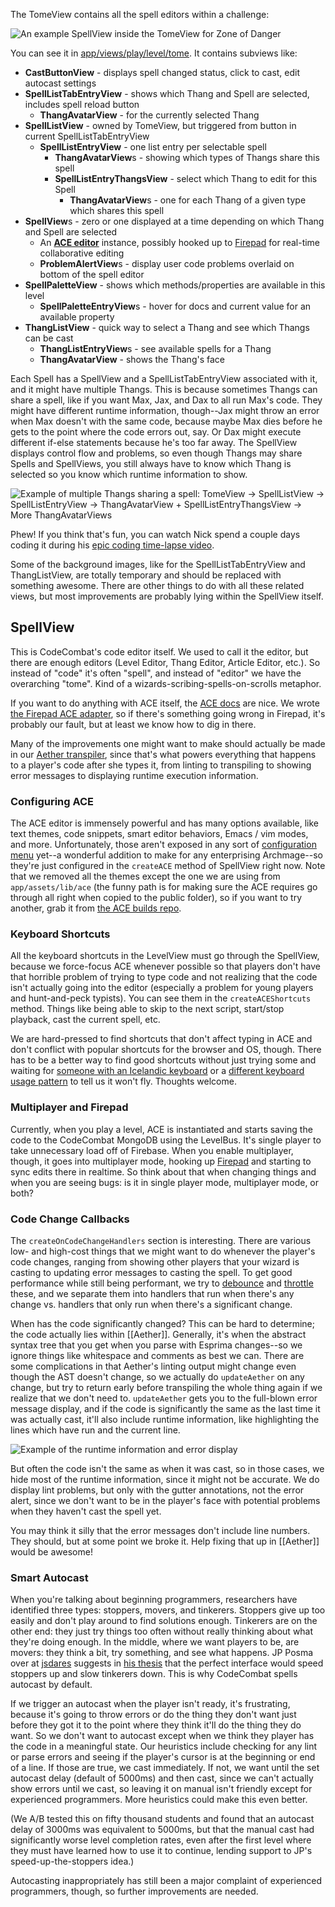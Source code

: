 The TomeView contains all the spell editors within a challenge:

![An example SpellView inside the TomeView for Zone of Danger](https://dl.dropboxusercontent.com/u/138899/GitHub%20Wikis/tome_00.png)

You can see it in [app/views/play/level/tome](https://github.com/codecombat/codecombat/tree/master/app/views/play/level/tome). It contains subviews like:

* **CastButtonView** - displays spell changed status, click to cast, edit autocast settings
* **SpellListTabEntryView** - shows which Thang and Spell are selected, includes spell reload button
    * **ThangAvatarView** - for the currently selected Thang 
* **SpellListView** - owned by TomeView, but triggered from button in current SpellListTabEntryView
    * **SpellListEntryView** - one list entry per selectable spell
        * **ThangAvatarView**s - showing which types of Thangs share this spell
        * **SpellListEntryThangsView** - select which Thang to edit for this Spell
            * **ThangAvatarView**s - one for each Thang of a given type which shares this spell
* **SpellView**s - zero or one displayed at a time depending on which Thang and Spell are selected
    * An **[ACE editor](http://ace.c9.io/)** instance, possibly hooked up to [Firepad](http://www.firepad.io/#1) for real-time collaborative editing
    * **ProblemAlertView**s - display user code problems overlaid on bottom of the spell editor
* **SpellPaletteView** - shows which methods/properties are available in this level
    * **SpellPaletteEntryView**s - hover for docs and current value for an available property
* **ThangListView** - quick way to select a Thang and see which Thangs can be cast
    * **ThangListEntryView**s - see available spells for a Thang
    * **ThangAvatarView** - shows the Thang's face

Each Spell has a SpellView and a SpellListTabEntryView associated with it, and it might have multiple Thangs. This is because sometimes Thangs can share a spell, like if you want Max, Jax, and Dax to all run Max's code. They might have different runtime information, though--Jax might throw an error when Max doesn't with the same code, because maybe Max dies before he gets to the point where the code errors out, say. Or Dax might execute different if-else statements because he's too far away. The SpellView displays control flow and problems, so even though Thangs may share Spells and SpellViews, you still always have to know which Thang is selected so you know which runtime information to show.

![Example of multiple Thangs sharing a spell: TomeView -> SpellListView -> SpellListEntryView -> ThangAvatarView + SpellListEntryThangsView -> More ThangAvatarViews](https://dl.dropboxusercontent.com/u/138899/GitHub%20Wikis/tome_01.png)

Phew! If you think that's fun, you can watch Nick spend a couple days coding it during his [epic coding time-lapse video](http://www.youtube.com/watch?v=E0qlr22cF14).

Some of the background images, like for the SpellListTabEntryView and ThangListView, are totally temporary and should be replaced with something awesome. There are other things to do with all these related views, but most improvements are probably lying within the SpellView itself.

## SpellView

This is CodeCombat's code editor itself. We used to call it the editor, but there are enough editors (Level Editor, Thang Editor, Article Editor, etc.). So instead of "code" it's often "spell", and instead of "editor" we have the overarching "tome". Kind of a wizards-scribing-spells-on-scrolls metaphor.

If you want to do anything with ACE itself, the [ACE docs](http://ace.c9.io/#nav=api) are nice. We wrote [the Firepad ACE adapter](https://github.com/firebase/firepad/blob/master/lib/ace-adapter.coffee), so if there's something going wrong in Firepad, it's probably our fault, but at least we know how to dig in there.

Many of the improvements one might want to make should actually be made in our [Aether transpiler](Aether), since that's what powers everything that happens to a player's code after she types it, from linting to transpiling to showing error messages to displaying runtime execution information.

### Configuring ACE

The ACE editor is immensely powerful and has many options available, like text themes, code snippets, smart editor behaviors, Emacs / vim modes, and more. Unfortunately, those aren't exposed in any sort of [configuration menu](http://ace.c9.io/build/kitchen-sink.html) yet--a wonderful addition to make for any enterprising Archmage--so they're just configured in the `createACE` method of SpellView right now. Note that we removed all the themes except the one we are using from `app/assets/lib/ace` (the funny path is for making sure the ACE requires go through all right when copied to the public folder), so if you want to try another, grab it from [the ACE builds repo](https://github.com/ajaxorg/ace-builds/tree/master/src-min-noconflict).

### Keyboard Shortcuts

All the keyboard shortcuts in the LevelView must go through the SpellView, because we force-focus ACE whenever possible so that players don't have that horrible problem of trying to type code and not realizing that the code isn't actually going into the editor (especially a problem for young players and hunt-and-peck typists). You can see them in the `createACEShortcuts` method. Things like being able to skip to the next script, start/stop playback, cast the current spell, etc.

We are hard-pressed to find shortcuts that don't affect typing in ACE and don't conflict with popular shortcuts for the browser and OS, though. There has to be a better way to find good shortcuts without just trying some and waiting for [someone with an Icelandic keyboard](http://discourse.codecombat.com/t/cant-enter-square-brackets-in-code-window/112/5) or a [different keyboard usage pattern](http://discourse.codecombat.com/t/capture-ctrl-s-might-make-the-experience-better-for-new-players/126/2) to tell us it won't fly. Thoughts welcome.

### Multiplayer and Firepad

Currently, when you play a level, ACE is instantiated and starts saving the code to the CodeCombat MongoDB using the LevelBus. It's single player to take unnecessary load off of Firebase. When you enable multiplayer, though, it goes into multiplayer mode, hooking up [Firepad](http://www.firepad.io/) and starting to sync edits there in realtime. So think about that when changing things and when you are seeing bugs: is it in single player mode, multiplayer mode, or both?

### Code Change Callbacks

The `createOnCodeChangeHandlers` section is interesting. There are various low- and high-cost things that we might want to do whenever the player's code changes, ranging from showing other players that your wizard is casting to updating error messages to casting the spell. To get good performance while still being performant, we try to [debounce](http://lodash.com/docs#debounce) and [throttle](http://lodash.com/docs#throttle) these, and we separate them into handlers that run when there's any change vs. handlers that only run when there's a significant change.

When has the code significantly changed? This can be hard to determine; the code actually lies within [[Aether]]. Generally, it's when the abstract syntax tree that you get when you parse with Esprima changes--so we ignore things like whitespace and comments as best we can. There are some complications in that Aether's linting output might change even though the AST doesn't change, so we actually do `updateAether` on any change, but try to return early before transpiling the whole thing again if we realize that we don't need to. `updateAether` gets you to the full-blown error message display, and if the code is significantly the same as the last time it was actually cast, it'll also include runtime information, like highlighting the lines which have run and the current line.

![Example of the runtime information and error display](https://dl.dropboxusercontent.com/u/138899/GitHub%20Wikis/tome_02.png)

But often the code isn't the same as when it was cast, so in those cases, we hide most of the runtime information, since it might not be accurate. We do display lint problems, but only with the gutter annotations, not the error alert, since we don't want to be in the player's face with potential problems when they haven't cast the spell yet.

You may think it silly that the error messages don't include line numbers. They should, but at some point we broke it. Help fixing that up in [[Aether]] would be awesome!

### Smart Autocast

When you're talking about beginning programmers, researchers have identified three types: stoppers, movers, and tinkerers. Stoppers give up too easily and don't play around to find solutions enough. Tinkerers are on the other end: they just try things too often without really thinking about what they're doing enough. In the middle, where we want players to be, are movers: they think a bit, try something, and see what happens. JP Posma over at [jsdares](http://jsdares.com) suggests in [his thesis](https://github.com/janpaul123/jsdares/blob/master/misc/thesis/thesis-jan-paul-posma.pdf) that the perfect interface would speed stoppers up and slow tinkerers down. This is why CodeCombat spells autocast by default.

If we trigger an autocast when the player isn't ready, it's frustrating, because it's going to throw errors or do the thing they don't want just before they got it to the point where they think it'll do the thing they do want. So we don't want to autocast except when we think they player has the code in a meaningful state. Our heuristics include checking for any lint or parse errors and seeing if the player's cursor is at the beginning or end of a line. If those are true, we cast immediately. If not, we want until the set autocast delay (default of 5000ms) and then cast, since we can't actually show errors until we cast, so leaving it on manual isn't friendly except for experienced programmers. More heuristics could make this even better.

(We A/B tested this on fifty thousand students and found that an autocast delay of 3000ms was equivalent to 5000ms, but that the manual cast had significantly worse level completion rates, even after the first level where they must have learned how to use it to continue, lending support to JP's speed-up-the-stoppers idea.)

Autocasting inappropriately has still been a major complaint of experienced programmers, though, so further improvements are needed.